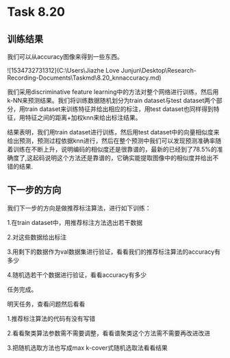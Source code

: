 # Task 8.20

## 训练结果

我们可以从accuracy图像来得到一些东西。

![1534732731312](C:\Users\Jiazhe Love Junjun\Desktop\Research-Recording-Documents\Taskmd\8.20_knnaccuracy.md)

我们采用discriminative feature learning中的方法对整个网络进行训练，然后用k-NN来预测结果。我们将训练数据随机划分为train dataset与test dataset两个部分，用train dataset来训练特征并给出相应的标注，用test dataset也同样得到特征，用特征之间的距离+加权knn来给出标注结果。

结果表明，我们用train dataset进行训练，然后用test dataset中的向量相似度来给出预测，预测过程依据knn进行，然后在整个预测中我们可以发现预测准确率随着训练在不断上升，说明编码的相似度还是很靠谱的，最新的已经到了78.5%的准确度了,这起码说明这个方法还是靠谱的，它确实能提取图像中的相似度并给出不错的结果.

## 下一步的方向

我们下一步的方向是做推荐标注算法，进行如下训练：

1.在train dataset中，用推荐标注方法选出若干数据

2.对这些数据给出标注

3.用剩下的数据作为val数据集进行验证，看看我们的推荐标注算法的accuracy有多少

4.随机选若干个数据进行验证，看看accuracy有多少

任务完成。

明天任务，查看问题然后看看

1.推荐标注算法的代码有没有写错

2.看看聚类算法参数需不需要调整，看看谱聚类这个方法需不需要再改进改进

3.把随机选取方法也写成max k-cover式随机选取法看看结果

